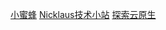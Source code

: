 [小蜜蜂](https://www.darlinghub.com/detail/24)
[Nicklaus技术小站](http://118.31.170.164:81/)
[探索云原生](https://www.lixueduan.com/)